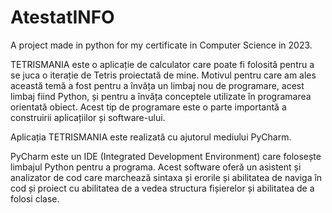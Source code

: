 # AtestatINFO
A project made in python for my certificate in Computer Science in 2023.

TETRISMANIA este o aplicație de calculator care poate fi folosită pentru a se juca o
iterație de Tetris proiectată de mine. Motivul pentru care am ales această temă a fost pentru a
învăța un limbaj nou de programare, acest limbaj fiind Python, și pentru a învăța conceptele
utilizate în programarea orientată obiect. Acest tip de programare este o parte importantă a
construirii aplicațiilor și software-ului.

Aplicația TETRISMANIA este realizată cu ajutorul mediului PyCharm.

PyCharm este un IDE (Integrated Development Environment) care folosește limbajul
Python pentru a programa. Acest software oferă un asistent și analizator de cod care
marchează sintaxa și erorile și abilitatea de naviga în cod și proiect cu abilitatea de a vedea
structura fișierelor și abilitatea de a folosi clase.
